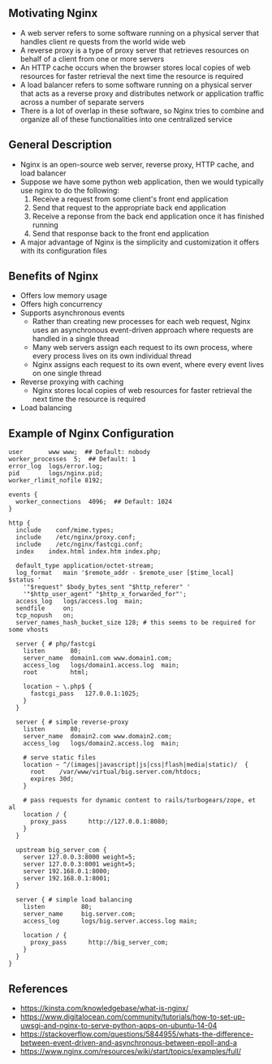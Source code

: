 ## Motivating Nginx
- A web server refers to some software running on a physical server that handles client re
quests from the world wide web
- A reverse proxy is a type of proxy server that retrieves resources on behalf of a client from one or more servers
- An HTTP cache occurs when the browser stores local copies of web resources for faster retrieval the next time the resource is required
- A load balancer refers to some software running on a physical server that acts as a reverse proxy and distributes network or application traffic across a number of separate servers
- There is a lot of overlap in these software, so Nginx tries to combine and organize all of these functionalities into one centralized service

## General Description
- Nginx is an open-source web server, reverse proxy, HTTP cache, and load balancer
- Suppose we have some python web application, then we would typically use nginx to do the following:
	1. Receive a request from some client's front end application
	2. Send that request to the appropriate back end application
	3. Receive a reponse from the back end application once it has finished running
	4. Send that response back to the front end application
- A major advantage of Nginx is the simplicity and customization it offers with its configuration files

## Benefits of Nginx
- Offers low memory usage
- Offers high concurrency
- Supports asynchronous events
	- Rather than creating new processes for each web request, Nginx uses an asynchronous event-driven approach where requests are handled in a single thread
	- Many web servers assign each request to its own process, where every process lives on its own individual thread
	- Nginx assigns each request to its own event, where every event lives on one single thread
- Reverse proxying with caching
	- Nginx stores local copies of web resources for faster retrieval the next time the resource is required
- Load balancing

## Example of Nginx Configuration
```
user       www www;  ## Default: nobody
worker_processes  5;  ## Default: 1
error_log  logs/error.log;
pid        logs/nginx.pid;
worker_rlimit_nofile 8192;

events {
  worker_connections  4096;  ## Default: 1024
}

http {
  include    conf/mime.types;
  include    /etc/nginx/proxy.conf;
  include    /etc/nginx/fastcgi.conf;
  index    index.html index.htm index.php;

  default_type application/octet-stream;
  log_format   main '$remote_addr - $remote_user [$time_local]  $status '
    '"$request" $body_bytes_sent "$http_referer" '
    '"$http_user_agent" "$http_x_forwarded_for"';
  access_log   logs/access.log  main;
  sendfile     on;
  tcp_nopush   on;
  server_names_hash_bucket_size 128; # this seems to be required for some vhosts

  server { # php/fastcgi
    listen       80;
    server_name  domain1.com www.domain1.com;
    access_log   logs/domain1.access.log  main;
    root         html;

    location ~ \.php$ {
      fastcgi_pass   127.0.0.1:1025;
    }
  }

  server { # simple reverse-proxy
    listen       80;
    server_name  domain2.com www.domain2.com;
    access_log   logs/domain2.access.log  main;

    # serve static files
    location ~ ^/(images|javascript|js|css|flash|media|static)/  {
      root    /var/www/virtual/big.server.com/htdocs;
      expires 30d;
    }

    # pass requests for dynamic content to rails/turbogears/zope, et al
    location / {
      proxy_pass      http://127.0.0.1:8080;
    }
  }

  upstream big_server_com {
    server 127.0.0.3:8000 weight=5;
    server 127.0.0.3:8001 weight=5;
    server 192.168.0.1:8000;
    server 192.168.0.1:8001;
  }

  server { # simple load balancing
    listen          80;
    server_name     big.server.com;
    access_log      logs/big.server.access.log main;

    location / {
      proxy_pass      http://big_server_com;
    }
  }
}
```

## References
- https://kinsta.com/knowledgebase/what-is-nginx/
- https://www.digitalocean.com/community/tutorials/how-to-set-up-uwsgi-and-nginx-to-serve-python-apps-on-ubuntu-14-04
- https://stackoverflow.com/questions/5844955/whats-the-difference-between-event-driven-and-asynchronous-between-epoll-and-a
- https://www.nginx.com/resources/wiki/start/topics/examples/full/
